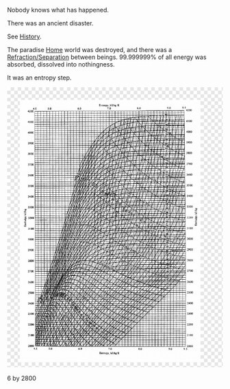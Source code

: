 Nobody knows what has happened.

There was an ancient disaster.

See [History](/p/9cbe02df69b34efbbd4bb2d35ef029fc).

The paradise [Home](/p/a20eec20a73b4baf90f96bd591b6d7ee) world was destroyed, and there was a [Refraction/Separation](/p/c22fc76d04234ba699c3a52fa67f7520) between beings. 99.999999% of all energy was absorbed, dissolved into nothingness.

It was an entropy step.

![6a7375109d319e80732366ce21beeb7d.png](../resources/163fd7a532664eb7b06827dc6aafdda8.png)

6 by 2800
